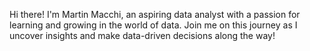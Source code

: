 Hi there! I'm Martin Macchi, an aspiring data analyst with a passion for learning and growing in the world of data. Join me on this journey as I uncover insights and make data-driven decisions along the way!

